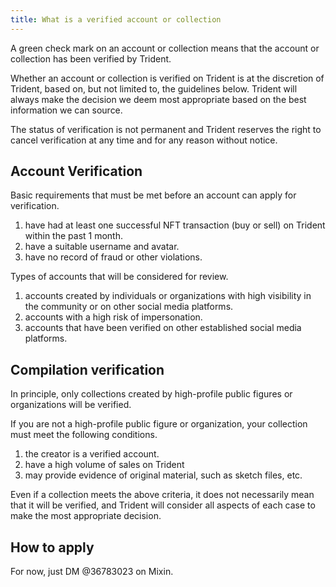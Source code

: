 ```yaml
---
title: What is a verified account or collection
---
```


A green check mark on an account or collection means that the account or collection has been verified by Trident.

Whether an account or collection is verified on Trident is at the discretion of Trident, based on, but not limited to, the guidelines below. Trident will always make the decision we deem most appropriate based on the best information we can source.

The status of verification is not permanent and Trident reserves the right to cancel verification at any time and for any reason without notice.

## Account Verification

Basic requirements that must be met before an account can apply for verification.

1. have had at least one successful NFT transaction (buy or sell) on Trident within the past 1 month.
2. have a suitable username and avatar.
3. have no record of fraud or other violations.

Types of accounts that will be considered for review.

1. accounts created by individuals or organizations with high visibility in the community or on other social media platforms.
2. accounts with a high risk of impersonation.
3. accounts that have been verified on other established social media platforms.

## Compilation verification

In principle, only collections created by high-profile public figures or organizations will be verified.

If you are not a high-profile public figure or organization, your collection must meet the following conditions.

1. the creator is a verified account.
2. have a high volume of sales on Trident
3. may provide evidence of original material, such as sketch files, etc.

Even if a collection meets the above criteria, it does not necessarily mean that it will be verified, and Trident will consider all aspects of each case to make the most appropriate decision.

## How to apply

For now, just DM @36783023 on Mixin.
